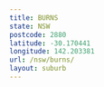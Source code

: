 ```yaml
---
title: BURNS
state: NSW
postcode: 2880
latitude: -30.170441
longitude: 142.203381
url: /nsw/burns/
layout: suburb
---
```

